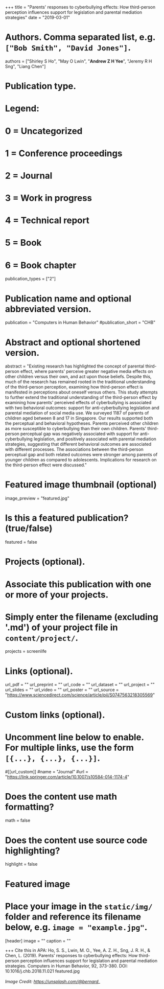 +++
title = "Parents' responses to cyberbullying effects: How third-person perception influences support for legislation and parental mediation strategies"
date = "2019-03-01"

# Authors. Comma separated list, e.g. `["Bob Smith", "David Jones"]`.

authors = ["Shirley S Ho", "May O Lwin", "**Andrew Z H Yee**", "Jeremy R H Sng", "Liang Chen"]

# Publication type.
# Legend:
# 0 = Uncategorized
# 1 = Conference proceedings
# 2 = Journal
# 3 = Work in progress
# 4 = Technical report
# 5 = Book
# 6 = Book chapter
publication_types = ["2"]

# Publication name and optional abbreviated version.
publication = "Computers in Human Behavior"
#publication_short = "CHB"

# Abstract and optional shortened version.

abstract = "Existing research has highlighted the concept of parental third-person effect, where parents' perceive greater negative media effects on other children versus their own, and act upon those beliefs. Despite this, much of the research has remained rooted in the traditional understanding of the third-person perception, examining how third-person effect is manifested in perceptions about oneself versus others. This study attempts to further extend the traditional understanding of the third-person effect by examining how parents' perceived effects of cyberbullying is associated with two behavioral outcomes: support for anti-cyberbullying legislation and parental mediation of social media use. We surveyed 1187 of parents of children aged between 8 and 17 in Singapore. Our results supported both the perceptual and behavioral hypotheses. Parents perceived other children as more susceptible to cyberbullying than their own children. Parents' third-person perceptual gap was negatively associated with support for anti-cyberbullying legislation, and positively associated with parental mediation strategies, suggesting that different behavioral outcomes are associated with different processes. The associations between the third-person perceptual gap and both related outcomes were stronger among parents of younger children as compared to adolescents. Implications for research on the third-person effect were discussed."

# Featured image thumbnail (optional)
image_preview = "featured.jpg"

# Is this a featured publication? (true/false)
featured = false

# Projects (optional).
#   Associate this publication with one or more of your projects.
#   Simply enter the filename (excluding '.md') of your project file in `content/project/`.
projects = screenlife

# Links (optional).
url_pdf = ""
url_preprint = ""
url_code = ""
url_dataset = ""
url_project = ""
url_slides = ""
url_video = ""
url_poster = ""
url_source = "https://www.sciencedirect.com/science/article/pii/S0747563218305569"

# Custom links (optional).
#   Uncomment line below to enable. For multiple links, use the form `[{...}, {...}, {...}]`.
#[[url_custom]]
#name = "Journal"
#url = "https://link.springer.com/article/10.1007/s10584-014-1174-4"

# Does the content use math formatting?
math = false

# Does the content use source code highlighting?
highlight = false
  
# Featured image
# Place your image in the `static/img/` folder and reference its filename below, e.g. `image = "example.jpg"`.
[header]
image = ""
caption = ""

+++
Cite this in APA: Ho, S. S., Lwin, M. O., Yee, A. Z. H., Sng, J. R. H., & Chen, L. (2019). Parents’ responses to cyberbullying effects: How third-person perception influences support for legislation and parental mediation strategies. Computers in Human Behavior, 92, 373-380. DOI: 10.1016/j.chb.2018.11.021
featured.jpg
<br/>
<br/>
*Image Credit: https://unsplash.com/@bernard_*
